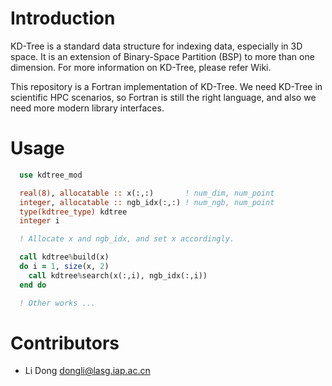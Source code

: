 # Introduction

KD-Tree is a standard data structure for indexing data, especially in 3D space. It is an extension of Binary-Space Partition (BSP) to more than one dimension. For more information on KD-Tree, please refer Wiki.

This repository is a Fortran implementation of KD-Tree. We need KD-Tree in scientific HPC scenarios, so Fortran is still the right language, and also we need more modern library interfaces.

# Usage

```fortran
  use kdtree_mod

  real(8), allocatable :: x(:,:)       ! num_dim, num_point
  integer, allocatable :: ngb_idx(:,:) ! num_ngb, num_point
  type(kdtree_type) kdtree
  integer i

  ! Allocate x and ngb_idx, and set x accordingly.

  call kdtree%build(x)
  do i = 1, size(x, 2)
  	call kdtree%search(x(:,i), ngb_idx(:,i))
  end do

  ! Other works ...
```

# Contributors

- Li Dong <dongli@lasg.iap.ac.cn>